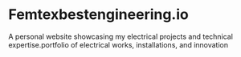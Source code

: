 # Femtexbestengineering.io
A personal website showcasing my electrical projects and technical expertise.portfolio of electrical works, installations, and innovation 

